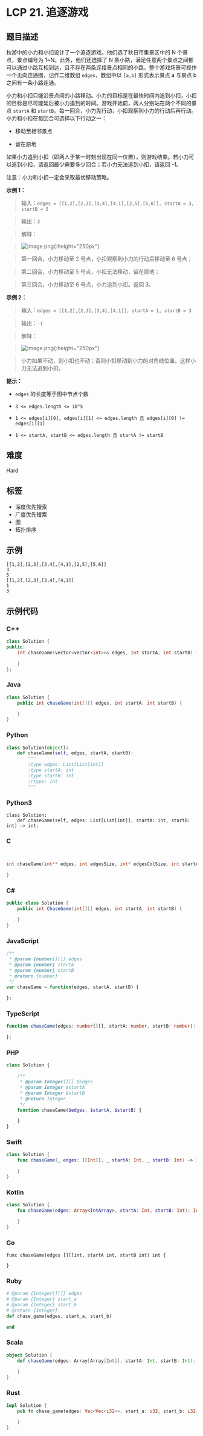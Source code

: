 # LCP 21. 追逐游戏

## 题目描述

秋游中的小力和小扣设计了一个追逐游戏。他们选了秋日市集景区中的 N 个景点，景点编号为 1~N。此外，他们还选择了 N 条小路，满足任意两个景点之间都可以通过小路互相到达，且不存在两条连接景点相同的小路。整个游戏场景可视作一个无向连通图，记作二维数组 `edges`，数组中以 `[a,b]` 形式表示景点 a 与景点 b 之间有一条小路连通。

小力和小扣只能沿景点间的小路移动。小力的目标是在最快时间内追到小扣，小扣的目标是尽可能延后被小力追到的时间。游戏开始前，两人分别站在两个不同的景点 `startA` 和 `startB`。每一回合，小力先行动，小扣观察到小力的行动后再行动。小力和小扣在每回合可选择以下行动之一：
- 移动至相邻景点
- 留在原地

如果小力追到小扣（即两人于某一时刻出现在同一位置），则游戏结束。若小力可以追到小扣，请返回最少需要多少回合；若小力无法追到小扣，请返回 -1。

注意：小力和小扣一定会采取最优移动策略。

**示例 1：**
>输入：`edges = [[1,2],[2,3],[3,4],[4,1],[2,5],[5,6]], startA = 3, startB = 5`
>
>输出：`3`
>
>解释：
>![image.png](https://pic.leetcode-cn.com/1597991318-goeHHr-image.png){:height="250px"}
>
>第一回合，小力移动至 2 号点，小扣观察到小力的行动后移动至 6 号点；
>第二回合，小力移动至 5 号点，小扣无法移动，留在原地；
>第三回合，小力移动至 6 号点，小力追到小扣。返回 3。


**示例 2：**
>输入：`edges = [[1,2],[2,3],[3,4],[4,1]], startA = 1, startB = 3`
>
>输出：`-1`
>
>解释：
>![image.png](https://pic.leetcode-cn.com/1597991157-QfeakF-image.png){:height="250px"}
>
>小力如果不动，则小扣也不动；否则小扣移动到小力的对角线位置。这样小力无法追到小扣。

**提示：**
- `edges` 的长度等于图中节点个数
- `3 <= edges.length <= 10^5`
- `1 <= edges[i][0], edges[i][1] <= edges.length 且 edges[i][0] != edges[i][1]`
- `1 <= startA, startB <= edges.length 且 startA != startB`



## 难度

Hard

## 标签

- 深度优先搜索
- 广度优先搜索
- 图
- 拓扑排序

## 示例

```
[[1,2],[2,3],[3,4],[4,1],[2,5],[5,6]]
3
5
[[1,2],[2,3],[3,4],[4,1]]
1
3
```

## 示例代码

### C++

```cpp
class Solution {
public:
    int chaseGame(vector<vector<int>>& edges, int startA, int startB) {

    }
};
```

### Java

```java
class Solution {
    public int chaseGame(int[][] edges, int startA, int startB) {

    }
}
```

### Python

```python
class Solution(object):
    def chaseGame(self, edges, startA, startB):
        """
        :type edges: List[List[int]]
        :type startA: int
        :type startB: int
        :rtype: int
        """
```

### Python3

```python3
class Solution:
    def chaseGame(self, edges: List[List[int]], startA: int, startB: int) -> int:
```

### C

```c


int chaseGame(int** edges, int edgesSize, int* edgesColSize, int startA, int startB){

}
```

### C#

```csharp
public class Solution {
    public int ChaseGame(int[][] edges, int startA, int startB) {

    }
}
```

### JavaScript

```javascript
/**
 * @param {number[][]} edges
 * @param {number} startA
 * @param {number} startB
 * @return {number}
 */
var chaseGame = function(edges, startA, startB) {

};
```

### TypeScript

```typescript
function chaseGame(edges: number[][], startA: number, startB: number): number {

};
```

### PHP

```php
class Solution {

    /**
     * @param Integer[][] $edges
     * @param Integer $startA
     * @param Integer $startB
     * @return Integer
     */
    function chaseGame($edges, $startA, $startB) {

    }
}
```

### Swift

```swift
class Solution {
    func chaseGame(_ edges: [[Int]], _ startA: Int, _ startB: Int) -> Int {

    }
}
```

### Kotlin

```kotlin
class Solution {
    fun chaseGame(edges: Array<IntArray>, startA: Int, startB: Int): Int {

    }
}
```

### Go

```golang
func chaseGame(edges [][]int, startA int, startB int) int {

}
```

### Ruby

```ruby
# @param {Integer[][]} edges
# @param {Integer} start_a
# @param {Integer} start_b
# @return {Integer}
def chase_game(edges, start_a, start_b)

end
```

### Scala

```scala
object Solution {
    def chaseGame(edges: Array[Array[Int]], startA: Int, startB: Int): Int = {

    }
}
```

### Rust

```rust
impl Solution {
    pub fn chase_game(edges: Vec<Vec<i32>>, start_a: i32, start_b: i32) -> i32 {

    }
}
```

